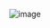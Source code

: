 ![image](https://user-images.githubusercontent.com/44756128/113497311-6ee7ff00-94c8-11eb-9026-43b2ea541072.png)
